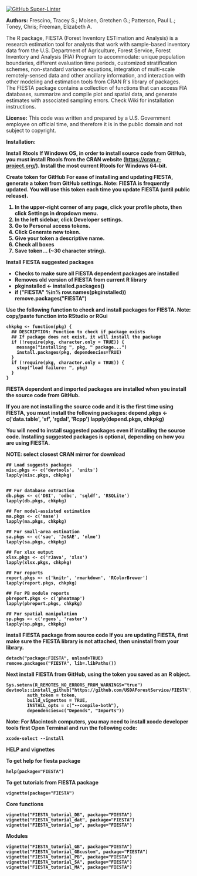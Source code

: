 [![GitHub Super-Linter](https://github.com/USDAForestService/FIESTA/workflows/Lint%20Code%20Base/badge.svg)](https://github.com/marketplace/actions/super-linter)

<b>Authors:</b> Frescino, Tracey S.; Moisen, Gretchen G.; Patterson, Paul L.; Toney, Chris; Freeman, Elizabeth A.

The R package, FIESTA (Forest Inventory ESTimation and Analysis) is a research estimation tool for analysts that work with sample-based inventory data from the U.S. Department of Agriculture, Forest Service, Forest Inventory and Analysis (FIA) Program to accommodate: unique population boundaries, different evaluation time periods, customized stratification schemes, non-standard variance equations, integration of multi-scale remotely-sensed data and other ancillary information, and interaction with other modeling and estimation tools from CRAN R's library of packages. The FIESTA package contains a collection of functions that can access FIA databases, summarize and compile plot and spatial data, and generate estimates with associated sampling errors. Check Wiki for installation instructions.

<b>License:</b> This code was written and prepared by a U.S. Government employee on official time, and therefore it is in the public domain and not subject to copyright. 


<b>Installation:<b>

<b>Install Rtools<b>
If Windows OS, in order to install source code from GitHub, you must install Rtools from 
the CRAN website (https://cran.r-project.org/). Install the most current Rtools for Windows 64-bit.


<b>Create token for GitHub<b>
For ease of installing and updating FIESTA, generate a token from GitHub settings.
Note: FIESTA is frequently updated. You will use this token each time you update 
FIESTA (until public release).

1. In the upper-right corner of any page, click your profile photo, then click Settings in dropdown menu.
2. In the left sidebar, click Developer settings.
3. Go to Personal access tokens.
4. Click Generate new token.
5. Give your token a descriptive name.
6. Check all boxes
7. Save token...  (~30 character string).


<b>Install FIESTA suggested packages<b>
- Checks to make sure all FIESTA dependent packages are installed
- Removes old version of FIESTA from current R library
- pkginstalled <- installed.packages()
- if ("FIESTA" %in% row.names(pkginstalled)) remove.packages("FIESTA")

Use the following function to check and install packages for FIESTA.
Note: copy/paste function into RStudio or RGui 
```
chkpkg <- function(pkg) {
  ## DESCRIPTION: Function to check if package exists
  ## If package does not exist, it will install the package
  if (!require(pkg, character.only = TRUE)) {
    message("installing ", pkg, " package...")
    install.packages(pkg, dependencies=TRUE)
  }
  if (!require(pkg, character.only = TRUE)) {
    stop("load failure: ", pkg)
  } 
}
```

FIESTA dependent and imported packages are installed when you install the source code 
from GitHub.

If you are not installing the source code and it is the first time using FIESTA, 
you must install the following packages:
depend.pkgs <- c('data.table', 'sf', 'rgdal', 'Rcpp')
lapply(depend.pkgs, chkpkg)

You will need to install suggested packages even if installing the source code.
Installing suggested packages is optional, depending on how you are using FIESTA. 

NOTE: select closest CRAN mirror for download

```
## Load suggests packages
misc.pkgs <- c('devtools', 'units')
lapply(misc.pkgs, chkpkg)


## For database extraction
db.pkgs <- c('DBI', 'odbc', 'sqldf', 'RSQLite')
lapply(db.pkgs, chkpkg)

## For model-assisted estimation
ma.pkgs <- c('mase')
lapply(ma.pkgs, chkpkg)

## For small-area estimation
sa.pkgs <- c('sae', 'JoSAE', 'nlme')
lapply(sa.pkgs, chkpkg)

## For xlsx output
xlsx.pkgs <- c('rJava', 'xlsx')
lapply(xlsx.pkgs, chkpkg)

## For reports
report.pkgs <- c('knitr', 'rmarkdown', 'RColorBrewer')
lapply(report.pkgs, chkpkg)

## For PB module reports
pbreport.pkgs <- c('pheatmap')
lapply(pbreport.pkgs, chkpkg)

## For spatial manipulation
sp.pkgs <- c('rgeos', 'raster')
lapply(sp.pkgs, chkpkg)

```


<b>install FIESTA package from source code<b>
If you are updating FIESTA, first make sure the FIESTA library is not attached, 
then uninstall from your library.

```
detach("package:FIESTA", unload=TRUE)
remove.packages("FIESTA", lib=.libPaths()) 
```

Next install FIESTA from GitHub, using the token you saved as an R object.

```
Sys.setenv(R_REMOTES_NO_ERRORS_FROM_WARNINGS="true")
devtools::install_github("https://github.com/USDAForestService/FIESTA", 
		auth_token = token,
		build_vignettes = TRUE,
 		INSTALL_opts = c("--compile-both"),
		dependencies=c("Depends", "Imports"))
```



Note: For Macintosh computers, you may need to install xcode developer tools first
Open Terminal and run the following code:
```
xcode-select --install
```


<b>HELP and vignettes<b>

To get help for fiesta package
```
help(package="FIESTA")
```

To get tutorials from FIESTA package
```
vignette(package="FIESTA")
```

Core functions
```
vignette("FIESTA_tutorial_DB", package="FIESTA")
vignette("FIESTA_tutorial_dat", package="FIESTA")
vignette("FIESTA_tutorial_sp", package="FIESTA")
```

Modules
```
vignette("FIESTA_tutorial_GB", package="FIESTA")
vignette("FIESTA_tutorial_GBcustom", package="FIESTA")
vignette("FIESTA_tutorial_PB", package="FIESTA")
vignette("FIESTA_tutorial_SA", package="FIESTA")
vignette("FIESTA_tutorial_MA", package="FIESTA")
```
